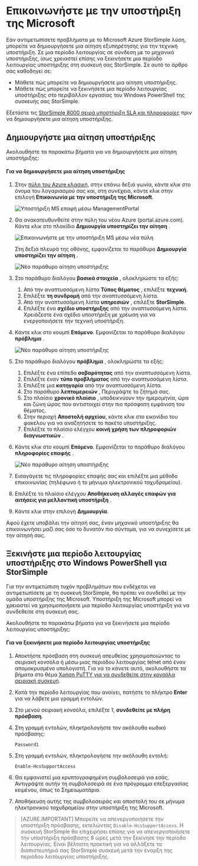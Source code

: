 <properties 
   pageTitle="Επικοινωνήστε με την υποστήριξη | Microsoft Azure"
   description="Μάθετε πώς μπορείτε να δημιουργήσετε μια αίτηση υποστήριξης και να ξεκινήσετε μια περίοδο λειτουργίας υποστήριξης στη συσκευή σας StorSimple."
   services="storsimple"
   documentationCenter=""
   authors="alkohli"
   manager="carmonm"
   editor="" />
<tags 
   ms.service="storsimple"
   ms.devlang="na"
   ms.topic="article"
   ms.tgt_pltfrm="na"
   ms.workload="na"
   ms.date="09/21/2016"
   ms.author="alkohli" />

# <a name="contact-microsoft-support"></a>Επικοινωνήστε με την υποστήριξη της Microsoft

Εάν αντιμετωπίσετε προβλήματα με το Microsoft Azure StorSimple λύση, μπορείτε να δημιουργήσετε μια αίτηση εξυπηρέτησης για την τεχνική υποστήριξη. Σε μια περίοδο λειτουργίας σε σύνδεση με το μηχανικό υποστήριξης, ίσως χρειαστεί επίσης να ξεκινήσετε μια περίοδο λειτουργίας υποστήριξης στη συσκευή σας StorSimple. Σε αυτό το άρθρο σάς καθοδηγεί σε:

- Μάθετε πώς μπορείτε να δημιουργήσετε μια αίτηση υποστήριξης.
- Μάθετε πώς μπορείτε να ξεκινήσετε μια περίοδο λειτουργίας υποστήριξης στο περιβάλλον εργασίας του Windows PowerShell της συσκευής σας StorSimple.

Εξετάστε τις [StorSimple 8000 σειρά υποστήριξη SLA και πληροφορίες](https://msdn.microsoft.com/library/mt433077.aspx) πριν να δημιουργήσετε μια αίτηση υποστήριξης.

## <a name="create-a-support-request"></a>Δημιουργήστε μια αίτηση υποστήριξης

Ακολουθήστε τα παρακάτω βήματα για να δημιουργήσετε μια αίτηση υποστήριξης:

#### <a name="to-create-a-support-request"></a>Για να δημιουργήσετε μια αίτηση υποστήριξης

1. Στην [πύλη του Azure κλασική](https://manage.windowsazure.com/), στην επάνω δεξιά γωνία, κάντε κλικ στο όνομα του λογαριασμού σας και, στη συνέχεια, κάντε κλικ στην επιλογή **Επικοινωνία με την υποστήριξη της Microsoft**.

    ![Υποστήριξη MS επαφή μέσω ManagementPortal](./media/storsimple-contact-microsoft-support/Ibiza1.png)

2. Θα ανακατευθυνθείτε στην πύλη του νέου Azure (portal.azure.com). Κάντε κλικ στο πλακίδιο **Δημιουργία υποστηρίζει την αίτηση** .

    ![Επικοινωνήστε με την υποστήριξη MS μέσω νέα πύλη](./media/storsimple-contact-microsoft-support/Ibiza2.png)

    Στη δεξιά πλευρά της οθόνης, εμφανίζεται το παράθυρο **Δημιουργία υποστηρίζει την αίτηση** . 

    ![Νέο παράθυρο αίτηση υποστήριξης](./media/storsimple-contact-microsoft-support/Ibiza3a.png)

3. Στο παράθυρο διαλόγου **βασικά στοιχεία** , ολοκληρώστε τα εξής:                                
    1. Από την αναπτυσσόμενη λίστα **Τύπος θέματος** , επιλέξτε **τεχνική**.
    2. Επιλέξτε **τη συνδρομή** από την αναπτυσσόμενη λίστα.
    3. Από την αναπτυσσόμενη λίστα **υπηρεσιών** , επιλέξτε **StorSimple**. 
    4. Επιλέξτε ένα **σχέδιο υποστήριξης** από την αναπτυσσόμενη λίστα. Χρειάζεστε ένα σχέδιο υποστήριξη με χρέωση για να ενεργοποιήσετε την τεχνική υποστήριξη.

4. Κάντε κλικ στο κουμπί **Επόμενο**. Εμφανίζεται το παράθυρο διαλόγου **πρόβλημα** .

    ![Νέο παράθυρο αίτηση υποστήριξης](./media/storsimple-contact-microsoft-support/Ibiza5a.png) 

5. Στο παράθυρο διαλόγου **πρόβλημα** , ολοκληρώστε τα εξής:

    1.  Επιλέξτε ένα επίπεδο **σοβαρότητας** από την αναπτυσσόμενη λίστα.
    2.  Επιλέξτε έναν **τύπο προβλήματος** από την αναπτυσσόμενη λίστα.
    3.  Επιλέξτε μια **κατηγορία** από την αναπτυσσόμενη λίστα. 
    4.  Στο παράθυρο **λεπτομερειών** , Περιγράψτε το ζήτημά σας.
    5.  Στο πλαίσιο **χρονικό πλαίσιο** , υποδεικνύουν την ημερομηνία, ώρα και ζώνη ώρας που αντιστοιχεί στην πιο πρόσφατη εμφάνιση του θέματος.
    6.  Στην περιοχή **Αποστολή αρχείου**, κάντε κλικ στο εικονίδιο του φακέλου για να αναζητήσετε το πακέτο υποστήριξης.
    7.  Επιλέξτε το πλαίσιο ελέγχου **κοινή χρήση των πληροφοριών διαγνωστικών** .

6. Κάντε κλικ στο κουμπί **Επόμενο**. Εμφανίζεται το παράθυρο διαλόγου **πληροφορίες επαφής** .

    ![Νέο παράθυρο αίτηση υποστήριξης](./media/storsimple-contact-microsoft-support/Ibiza6a.png) 

7. Εισαγάγετε τις πληροφορίες επαφής σας και επιλέξτε μια μέθοδο επικοινωνίας (τηλέφωνο ή το μήνυμα ηλεκτρονικού ταχυδρομείου). 

8. Επιλέξτε το πλαίσιο ελέγχου **Αποθήκευση αλλαγές επαφών για αιτήσεις για μελλοντική υποστήριξη** .

9. Κάντε κλικ στην επιλογή **Δημιουργία**.

Αφού έχετε υποβάλει την αίτησή σας, έναν μηχανικό υποστήριξης θα επικοινωνήσει μαζί σας όσο το δυνατόν πιο σύντομα, για να συνεχίσετε με την αίτησή σας.

## <a name="start-a-support-session-in-windows-powershell-for-storsimple"></a>Ξεκινήστε μια περίοδο λειτουργίας υποστήριξης στο Windows PowerShell για StorSimple

Για την αντιμετώπιση τυχόν προβλημάτων που ενδέχεται να αντιμετωπίσετε με τη συσκευή StorSimple, θα πρέπει να συνδεθεί με την ομάδα υποστήριξης της Microsoft. Υποστήριξη της Microsoft μπορεί να χρειαστεί να χρησιμοποιήσετε μια περίοδο λειτουργίας υποστήριξη για να συνδεθείτε στη συσκευή σας. 

Ακολουθήστε τα παρακάτω βήματα για να ξεκινήσετε μια περίοδο λειτουργίας υποστήριξης:

#### <a name="to-start-a-support-session"></a>Για να ξεκινήσετε μια περίοδο λειτουργίας υποστήριξης

1. Αποκτήστε πρόσβαση στη συσκευή απευθείας χρησιμοποιώντας το σειριακή κονσόλα ή μέσω μιας περιόδου λειτουργίας telnet από έναν απομακρυσμένο υπολογιστή. Για να το κάνετε αυτό, ακολουθήστε τα βήματα στο θέμα [Χρήση PuTTY για να συνδεθείτε στην κονσόλα σειριακή συσκευή](storsimple-deployment-walkthrough.md#use-putty-to-connect-to-the-device-serial-console).

2. Κατά την περίοδο λειτουργίας που ανοίγει, πατήστε το πλήκτρο **Enter** για να λάβετε μια γραμμή εντολών.

3. Στο μενού σειριακή κονσόλα, επιλέξτε 1, **συνδεθείτε με πλήρη πρόσβαση**.

4. Στη γραμμή εντολών, πληκτρολογήστε τον ακόλουθο κωδικό πρόσβασης: 

    `Password1`

5. Στη γραμμή εντολών, πληκτρολογήστε την ακόλουθη εντολή:

    `Enable-HcsSupportAccess`

6. Θα εμφανιστεί μια κρυπτογραφημένη συμβολοσειρά για εσάς. Αντιγράψτε αυτήν τη συμβολοσειρά σε ένα πρόγραμμα επεξεργασίας κειμένου, όπως το Σημειωματάριο.

7. Αποθήκευση αυτής της συμβολοσειράς και αποστολή του σε μήνυμα ηλεκτρονικού ταχυδρομείου στην υποστήριξη της Microsoft. 

> [AZURE.IMPORTANT] Μπορείτε να απενεργοποιήσετε την υποστήριξη πρόσβασης, εκτελώντας `Disable-HcsSupportAccess`. Η συσκευή StorSimple θα επιχειρήσει επίσης για να απενεργοποιήσετε την υποστήριξη πρόσβασης 8 ώρες μετά την ξεκίνησε την περίοδο λειτουργίας. Είναι βέλτιστη πρακτική για να αλλάξετε τα διαπιστευτήριά σας StorSimple συσκευή μετά την έναρξη της περιόδου λειτουργίας υποστήριξης.
